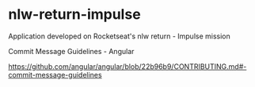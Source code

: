 # nlw-return-impulse
Application developed on Rocketseat's nlw return - Impulse mission

Commit Message Guidelines - Angular

https://github.com/angular/angular/blob/22b96b9/CONTRIBUTING.md#-commit-message-guidelines